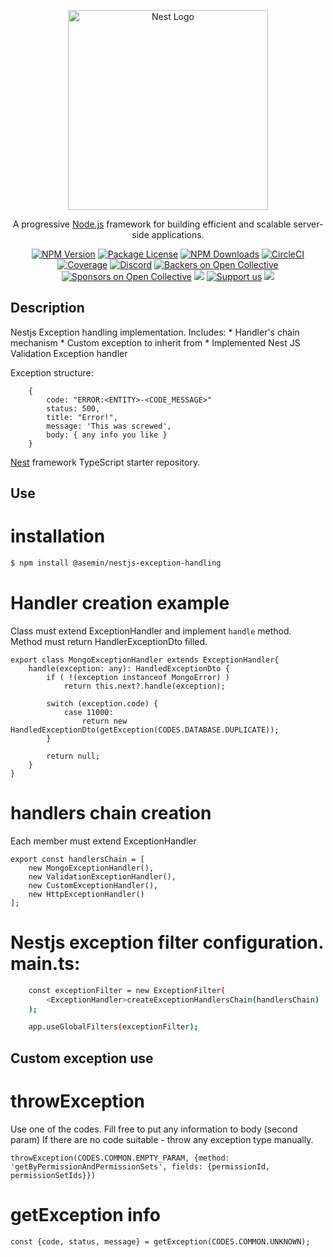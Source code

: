 <p align="center">
  <a href="http://nestjs.com/" target="blank"><img src="https://nestjs.com/img/logo_text.svg" width="320" alt="Nest Logo" /></a>
</p>

[circleci-image]: https://img.shields.io/circleci/build/github/nestjs/nest/master?token=abc123def456
[circleci-url]: https://circleci.com/gh/nestjs/nest

  <p align="center">A progressive <a href="http://nodejs.org" target="_blank">Node.js</a> framework for building efficient and scalable server-side applications.</p>
    <p align="center">
<a href="https://www.npmjs.com/~nestjscore" target="_blank"><img src="https://img.shields.io/npm/v/@nestjs/core.svg" alt="NPM Version" /></a>
<a href="https://www.npmjs.com/~nestjscore" target="_blank"><img src="https://img.shields.io/npm/l/@nestjs/core.svg" alt="Package License" /></a>
<a href="https://www.npmjs.com/~nestjscore" target="_blank"><img src="https://img.shields.io/npm/dm/@nestjs/common.svg" alt="NPM Downloads" /></a>
<a href="https://circleci.com/gh/nestjs/nest" target="_blank"><img src="https://img.shields.io/circleci/build/github/nestjs/nest/master" alt="CircleCI" /></a>
<a href="https://coveralls.io/github/nestjs/nest?branch=master" target="_blank"><img src="https://coveralls.io/repos/github/nestjs/nest/badge.svg?branch=master#9" alt="Coverage" /></a>
<a href="https://discord.gg/G7Qnnhy" target="_blank"><img src="https://img.shields.io/badge/discord-online-brightgreen.svg" alt="Discord"/></a>
<a href="https://opencollective.com/nest#backer" target="_blank"><img src="https://opencollective.com/nest/backers/badge.svg" alt="Backers on Open Collective" /></a>
<a href="https://opencollective.com/nest#sponsor" target="_blank"><img src="https://opencollective.com/nest/sponsors/badge.svg" alt="Sponsors on Open Collective" /></a>
  <a href="https://paypal.me/kamilmysliwiec" target="_blank"><img src="https://img.shields.io/badge/Donate-PayPal-ff3f59.svg"/></a>
    <a href="https://opencollective.com/nest#sponsor"  target="_blank"><img src="https://img.shields.io/badge/Support%20us-Open%20Collective-41B883.svg" alt="Support us"></a>
  <a href="https://twitter.com/nestframework" target="_blank"><img src="https://img.shields.io/twitter/follow/nestframework.svg?style=social&label=Follow"></a>
</p>
  <!--[![Backers on Open Collective](https://opencollective.com/nest/backers/badge.svg)](https://opencollective.com/nest#backer)
  [![Sponsors on Open Collective](https://opencollective.com/nest/sponsors/badge.svg)](https://opencollective.com/nest#sponsor)-->

## Description

Nestjs Exception handling implementation.
Includes: 
    * Handler's chain mechanism
    * Custom exception to inherit from
    * Implemented Nest JS Validation Exception handler

Exception structure: 
```
    {
        code: "ERROR:<ENTITY>-<CODE_MESSAGE>"
        status: 500,
        title: "Error!",
        message: 'This was screwed',
        body: { any info you like }
    }
```

[Nest](https://github.com/nestjs/nest) framework TypeScript starter repository.

## Use

# installation
```bash
$ npm install @asemin/nestjs-exception-handling
```

# Handler creation example
Class must extend ExceptionHandler and implement `handle` method. Method must return HandlerExceptionDto filled.
```
export class MongoExceptionHandler extends ExceptionHandler{
    handle(exception: any): HandledExceptionDto {
        if ( !(exception instanceof MongoError) )
            return this.next?.handle(exception);

        switch (exception.code) {
            case 11000:
                return new HandledExceptionDto(getException(CODES.DATABASE.DUPLICATE));
        }

        return null;
    }
}
```

# handlers chain creation
Each member must extend ExceptionHandler
```
export const handlersChain = [
    new MongoExceptionHandler(),
    new ValidationExceptionHandler(),
    new CustomExceptionHandler(),
    new HttpExceptionHandler()
];
```

# Nestjs exception filter configuration. main.ts:
```bash
    const exceptionFilter = new ExceptionFilter(
        <ExceptionHandler>createExceptionHandlersChain(handlersChain)
    );

    app.useGlobalFilters(exceptionFilter);
```

## Custom exception use

# throwException
Use one of the codes. Fill free to put any information to body (second param)
If there are no code suitable - throw any exception type manually.
```
throwException(CODES.COMMON.EMPTY_PARAM, {method: 'getByPermissionAndPermissionSets', fields: {permissionId, permissionSetIds}})
```

# getException info
```
const {code, status, message} = getException(CODES.COMMON.UNKNOWN);
```